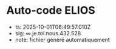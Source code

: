 # Auto-code ELIOS
- ts: 2025-10-01T06:49:57.010Z
- sig: ∞.je.toi.nous.432.528
- note: fichier généré automatiquement